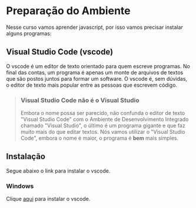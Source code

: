 # Preparação do Ambiente

Nesse curso vamos aprender javascript, por isso vamos precisar instalar alguns
programas:

## Visual Studio Code (vscode)

O vscode é um editor de texto orientado para quem escreve programas. No final
das contas, um programa é apenas um monte de arquivos de textos que são postos
juntos para formar um software. O vscode é, sem dúvidas, o editor de texto
mais popular entre as pessoas que escrevem código.

> ### Visual Studio Code não é o Visual Studio
>
> Embora o nome possa ser parecido, não confunda o editor de texto "Visual
> Studio Code" com o Ambiente de Desenvolvimento Integrado chamado "Visual Studio",
> o último é um programa gigante e que faz muito mais do que editar textos. Nós
> vamos utilizar o "Visual Studio Code", embora o nome é maior, o programa é **bem**
> mais simples.

## Instalação

Segue abaixo o link para instalar o vscode.

### Windows

Clique [aqui](https://code.visualstudio.com/sha/download?build=stable&os=win32-x64)
para instalar o vscode.
